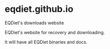 # eqdiet.github.io
EQDiet's downloads website

EQDiet's website for recovery and downloading.

It will have all EQDiet binaries and docs.

